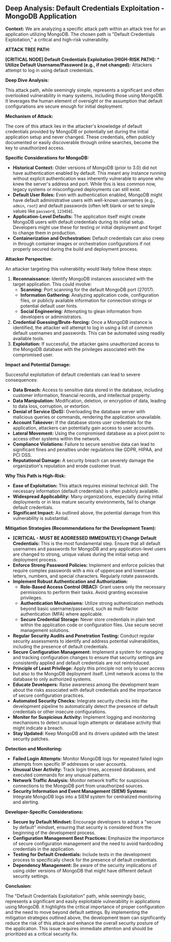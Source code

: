 ## Deep Analysis: Default Credentials Exploitation - MongoDB Application

**Context:** We are analyzing a specific attack path within an attack tree for an application utilizing MongoDB. The chosen path is "Default Credentials Exploitation," a critical and high-risk vulnerability.

**ATTACK TREE PATH:**

**[CRITICAL NODE] Default Credentials Exploitation [HIGH-RISK PATH]:**
    * **Utilize Default Username/Password (e.g., if not changed):** Attackers attempt to log in using default credentials.

**Deep Dive Analysis:**

This attack path, while seemingly simple, represents a significant and often overlooked vulnerability in many systems, including those using MongoDB. It leverages the human element of oversight or the assumption that default configurations are secure enough for initial deployment.

**Mechanism of Attack:**

The core of this attack lies in the attacker's knowledge of default credentials provided by MongoDB or potentially set during the initial application setup and never changed. These credentials, often publicly documented or easily discoverable through online searches, become the key to unauthorized access.

**Specific Considerations for MongoDB:**

* **Historical Context:** Older versions of MongoDB (prior to 3.0) did not have authentication enabled by default. This meant any instance running without explicit authentication was inherently vulnerable to anyone who knew the server's address and port. While this is less common now, legacy systems or misconfigured deployments can still exist.
* **Default User Roles:** Even with authentication enabled, MongoDB might have default administrative users with well-known usernames (e.g., `admin`, `root`) and default passwords (often left blank or set to simple values like `password`, `123456`).
* **Application-Level Defaults:**  The application itself might create MongoDB users with default credentials during its initial setup. Developers might use these for testing or initial deployment and forget to change them in production.
* **Containerization and Orchestration:**  Default credentials can also creep in through container images or orchestration configurations if not properly secured during the build and deployment process.

**Attacker Perspective:**

An attacker targeting this vulnerability would likely follow these steps:

1. **Reconnaissance:** Identify MongoDB instances associated with the target application. This could involve:
    * **Scanning:** Port scanning for the default MongoDB port (27017).
    * **Information Gathering:** Analyzing application code, configuration files, or publicly available information for connection strings or potential default user hints.
    * **Social Engineering:**  Attempting to glean information from developers or administrators.
2. **Credential Guessing/Brute-forcing:**  Once a MongoDB instance is identified, the attacker will attempt to log in using a list of common default usernames and passwords. This can be automated using readily available tools.
3. **Exploitation:** If successful, the attacker gains unauthorized access to the MongoDB database with the privileges associated with the compromised user.

**Impact and Potential Damage:**

Successful exploitation of default credentials can lead to severe consequences:

* **Data Breach:** Access to sensitive data stored in the database, including customer information, financial records, and intellectual property.
* **Data Manipulation:**  Modification, deletion, or encryption of data, leading to data loss, corruption, or extortion.
* **Denial of Service (DoS):**  Overloading the database server with malicious queries or commands, rendering the application unavailable.
* **Account Takeover:** If the database stores user credentials for the application, attackers can potentially gain access to user accounts.
* **Lateral Movement:** Using the compromised database as a pivot point to access other systems within the network.
* **Compliance Violations:**  Failure to secure sensitive data can lead to significant fines and penalties under regulations like GDPR, HIPAA, and PCI DSS.
* **Reputational Damage:**  A security breach can severely damage the organization's reputation and erode customer trust.

**Why This Path is High-Risk:**

* **Ease of Exploitation:**  This attack requires minimal technical skill. The necessary information (default credentials) is often publicly available.
* **Widespread Applicability:**  Many organizations, especially during initial deployments or in less mature security environments, fail to change default credentials.
* **Significant Impact:**  As outlined above, the potential damage from this vulnerability is substantial.

**Mitigation Strategies (Recommendations for the Development Team):**

* **[CRITICAL - MUST BE ADDRESSED IMMEDIATELY] Change Default Credentials:** This is the most fundamental step. Ensure that all default usernames and passwords for MongoDB and any application-level users are changed to strong, unique values during the initial setup and deployment process.
* **Enforce Strong Password Policies:** Implement and enforce policies that require complex passwords with a mix of uppercase and lowercase letters, numbers, and special characters. Regularly rotate passwords.
* **Implement Robust Authentication and Authorization:**
    * **Role-Based Access Control (RBAC):**  Grant users only the necessary permissions to perform their tasks. Avoid granting excessive privileges.
    * **Authentication Mechanisms:** Utilize strong authentication methods beyond basic username/password, such as multi-factor authentication (MFA) where applicable.
    * **Secure Credential Storage:** Never store credentials in plain text within the application code or configuration files. Use secure secret management solutions.
* **Regular Security Audits and Penetration Testing:** Conduct regular security assessments to identify and address potential vulnerabilities, including the presence of default credentials.
* **Secure Configuration Management:** Implement a system for managing and tracking configuration changes to ensure that security settings are consistently applied and default credentials are not reintroduced.
* **Principle of Least Privilege:**  Apply this principle not only to user access but also to the MongoDB deployment itself. Limit network access to the database to only authorized systems.
* **Educate Developers:**  Raise awareness among the development team about the risks associated with default credentials and the importance of secure configuration practices.
* **Automated Security Checks:** Integrate security checks into the development pipeline to automatically detect the presence of default credentials or other insecure configurations.
* **Monitor for Suspicious Activity:** Implement logging and monitoring mechanisms to detect unusual login attempts or database activity that might indicate a breach.
* **Stay Updated:** Keep MongoDB and its drivers updated with the latest security patches.

**Detection and Monitoring:**

* **Failed Login Attempts:** Monitor MongoDB logs for repeated failed login attempts from specific IP addresses or user accounts.
* **Unusual User Activity:**  Track login times, accessed databases, and executed commands for any unusual patterns.
* **Network Traffic Analysis:**  Monitor network traffic for suspicious connections to the MongoDB port from unauthorized sources.
* **Security Information and Event Management (SIEM) Systems:** Integrate MongoDB logs into a SIEM system for centralized monitoring and alerting.

**Developer-Specific Considerations:**

* **Secure by Default Mindset:**  Encourage developers to adopt a "secure by default" mindset, ensuring that security is considered from the beginning of the development process.
* **Configuration Management Best Practices:**  Emphasize the importance of secure configuration management and the need to avoid hardcoding credentials in the application.
* **Testing for Default Credentials:**  Include tests in the development process to specifically check for the presence of default credentials.
* **Dependency Management:** Be aware of the security implications of using older versions of MongoDB that might have different default security settings.

**Conclusion:**

The "Default Credentials Exploitation" path, while seemingly basic, represents a significant and easily exploitable vulnerability in applications using MongoDB. It highlights the critical importance of proper configuration and the need to move beyond default settings. By implementing the mitigation strategies outlined above, the development team can significantly reduce the risk of this attack and enhance the overall security posture of the application. This issue requires immediate attention and should be prioritized as a critical security fix.

